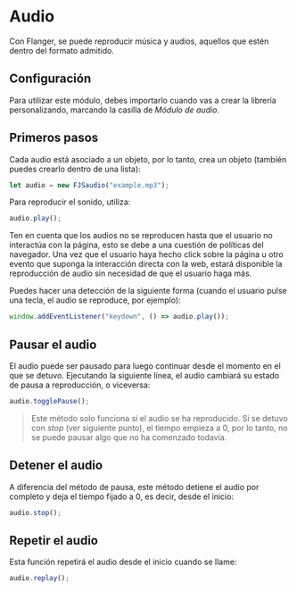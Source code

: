 # Audio
Con Flanger, se puede reproducir música y audios, aquellos que estén dentro del formato admitido.

## Configuración
Para utilizar este módulo, debes importarlo cuando vas a crear la librería personalizando, marcando la casilla de _Módulo de audio_.


## Primeros pasos
Cada audio está asociado a un objeto, por lo tanto, crea un objeto (también puedes crearlo dentro de una lista):
```js
let audio = new FJSaudio("example.mp3");
```

Para reproducir el sonido, utiliza:
```js
audio.play();
```
Ten en cuenta que los audios no se reproducen hasta que el usuario no interactúa con la página, esto se debe a una cuestión de políticas del navegador. Una vez que el usuario haya hecho click sobre la página u otro evento que suponga la interacción directa con la web, estará disponible la reproducción de audio sin necesidad de que el usuario haga más.

Puedes hacer una detección de la siguiente forma (cuando el usuario pulse una tecla, el audio se reproduce, por ejemplo):
```js
window.addEventListener("keydown", () => audio.play());
```

## Pausar el audio
El audio puede ser pausado para luego continuar desde el momento en el que se detuvo. Ejecutando la siguiente línea, el audio cambiará su estado de pausa a reproducción, o viceversa:
```js
audio.togglePause();
```
> Este método solo funciona si el audio se ha reproducido. Si se detuvo con _stop_ (ver siguiente punto), el tiempo empieza a 0, por lo tanto, no se puede pausar algo que no ha comenzado todavía.
 

## Detener el audio
A diferencia del método de pausa, este método detiene el audio por completo y deja el tiempo fijado a 0, es decir, desde el inicio:
```js
audio.stop();
```


## Repetir el audio
Esta función repetirá el audio desde el inicio cuando se llame:
```js
audio.replay();
```